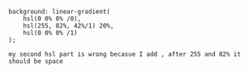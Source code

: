     background: linear-gradient(
        hsl(0 0% 0% /0), 
        hsl(255, 82%, 42%/1) 20%,
        hsl(0 0% 0% /1)
    );

    my second hsl part is wrong becasue I add , after 255 and 82% it should be space